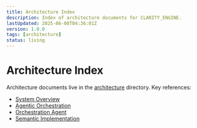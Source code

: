 ```yaml
---
title: Architecture Index
description: Index of architecture documents for CLARITY_ENGINE.
lastUpdated: 2025-06-08T04:36:01Z
version: 1.0.0
tags: [architecture]
status: living
---
```


# Architecture Index

Architecture documents live in the [architecture](./architecture/) directory.
Key references:

- [System Overview](./architecture/system-overview.md)
- [Agentic Orchestration](./architecture/agentic-orchestration.md)
- [Orchestration Agent](./architecture/orchestration-agent.md)
- [Semantic Implementation](./architecture/semantic-implementation.md)
